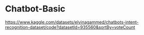 # Chatbot-Basic
https://www.kaggle.com/datasets/elvinagammed/chatbots-intent-recognition-dataset/code?datasetId=935560&sortBy=voteCount
